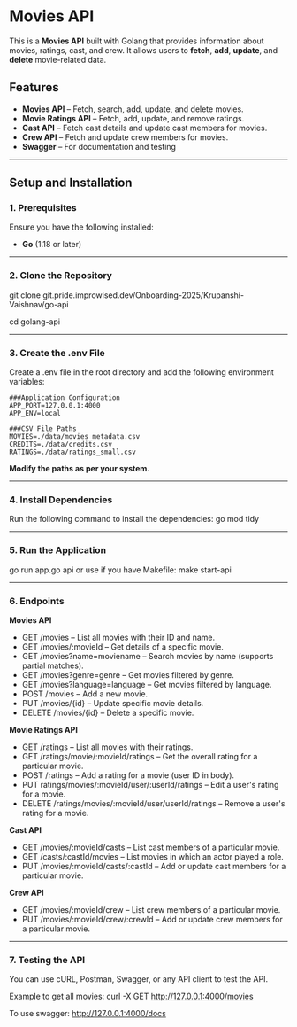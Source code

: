 # Movies API

This is a **Movies API** built with Golang that provides information about movies, ratings, cast, and crew. It allows users to **fetch**, **add**, **update**, and **delete** movie-related data.

## Features

- **Movies API** – Fetch, search, add, update, and delete movies.
- **Movie Ratings API** – Fetch, add, update, and remove ratings.
- **Cast API** – Fetch cast details and update cast members for movies.
- **Crew API** – Fetch and update crew members for movies.
- **Swagger** – For documentation and testing

---

## Setup and Installation

### **1. Prerequisites**

Ensure you have the following installed:

- **Go** (1.18 or later)

---

### **2. Clone the Repository**

git clone git.pride.improwised.dev/Onboarding-2025/Krupanshi-Vaishnav/go-api

cd golang-api

---

### **3.  Create the .env File**

Create a .env file in the root directory and add the following environment variables:
```
###Application Configuration
APP_PORT=127.0.0.1:4000
APP_ENV=local

###CSV File Paths
MOVIES=./data/movies_metadata.csv
CREDITS=./data/credits.csv
RATINGS=./data/ratings_small.csv
```
**Modify the paths as per your system.**

---

### **4. Install Dependencies**

Run the following command to install the dependencies:
go mod tidy

---

### **5. Run the Application**

go run app.go api
or use if you have Makefile:
make start-api

---

### **6. Endpoints**

**Movies API**

- GET /movies – List all movies with their ID and name.
- GET /movies/:movieId – Get details of a specific movie.
- GET /movies?name=moviename – Search movies by name (supports partial matches).
- GET /movies?genre=genre – Get movies filtered by genre.
- GET /movies?language=language – Get movies filtered by language.
- POST /movies – Add a new movie.
- PUT /movies/{id} – Update specific movie details.
- DELETE /movies/{id} – Delete a specific movie.

**Movie Ratings API**

- GET /ratings – List all movies with their ratings.
- GET /ratings/movie/:movieId/ratings – Get the overall rating for a particular movie.
- POST /ratings – Add a rating for a movie (user ID in body).
- PUT ratings/movies/:movieId/user/:userId/ratings – Edit a user's rating for a movie.
- DELETE /ratings/movies/:movieId/user/userId/ratings – Remove a user's rating for a movie.

**Cast API**

- GET /movies/:movieId/casts – List cast members of a particular movie.
- GET /casts/:castId/movies – List movies in which an actor played a role.
- PUT /movies/:movieId/casts/:castId – Add or update cast members for a particular movie.

**Crew API**

- GET /movies/:movieId/crew – List crew members of a particular movie.
- PUT /movies/:movieId/crew/:crewId – Add or update crew members for a particular movie.

---

### **7. Testing the API**

You can use cURL, Postman, Swagger, or any API client to test the API.

Example to get all movies:
curl -X GET http://127.0.0.1:4000/movies

To use swagger:
http://127.0.0.1:4000/docs
